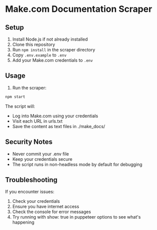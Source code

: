 # Make.com Documentation Scraper

## Setup

1. Install Node.js if not already installed
2. Clone this repository
3. Run `npm install` in the scraper directory
4. Copy `.env.example` to `.env`
5. Add your Make.com credentials to `.env`

## Usage

1. Run the scraper:
```bash
npm start
```

The script will:
- Log into Make.com using your credentials
- Visit each URL in urls.txt
- Save the content as text files in ./make_docs/

## Security Notes

- Never commit your .env file
- Keep your credentials secure
- The script runs in non-headless mode by default for debugging

## Troubleshooting

If you encounter issues:
1. Check your credentials
2. Ensure you have internet access
3. Check the console for error messages
4. Try running with show: true in puppeteer options to see what's happening